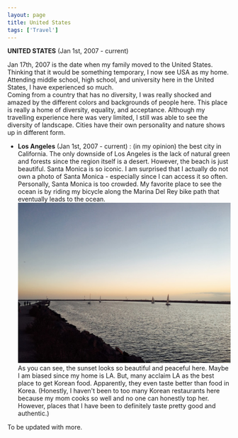 ```yaml
---
layout: page
title: United States
tags: ['Travel']
---
```


<b>UNITED STATES</b> (Jan 1st, 2007 - current)

Jan 17th, 2007 is the date when my family moved to the United States.<br>
Thinking that it would be something temporary, I now see USA as my home.<br>
Attending middle school, high school, and university here in the United States, I have experienced so much. <br>
Coming from a country that has no diversity, I was really shocked and amazed by the different colors and backgrounds of people here. 
This place is really a home of diversity, equality, and acceptance. Although my travelling experience here was very limited, I still was able to see the diversity of landscape. Cities have their own personality and nature shows up in different form. <br>

* <b>Los Angeles</b> (Jan 1st, 2007 - current) : 
(in my opinion) the best city in California. The only downside of Los Angeles is the lack of natural green and forests since the region itself is a desert. However, the beach is just beautiful. Santa Monica is so iconic. I am surprised that I actually do not own a photo of Santa Monica - especially since I can access it so often. Personally, Santa Monica is too crowded. My favorite place to see the ocean is by riding my bicycle along the Marina Del Rey bike path that eventually leads to the ocean. <img src='/assets/postpics/marinadel.jpg'> As you can see, the sunset looks so beautiful and peaceful here. Maybe I am biased since my home is LA. But, many acclaim LA as the best place to get Korean food. Apparently, they even taste better than food in Korea. (Honestly, I haven't been to too many Korean restaurants here because my mom cooks so well and no one can honestly top her. However, places that I have been to definitely taste pretty good and authentic.)

To be updated with more. 